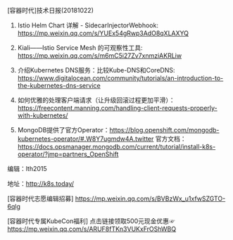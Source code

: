 [容器时代]技术日报(20181022)

1. Istio Helm Chart 详解 - SidecarInjectorWebhook: <https://mp.weixin.qq.com/s/YUEx54gRwp3AdO8qXLAXYQ>

2. Kiali——Istio Service Mesh 的可观察性工具: <https://mp.weixin.qq.com/s/m6mC5i27Zv7xnmziAKRLiw>

3. 介绍Kubernetes DNS服务：比较Kube-DNS和CoreDNS: <https://www.digitalocean.com/community/tutorials/an-introduction-to-the-kubernetes-dns-service>

4. 如何优雅的处理客户端请求（让升级回滚过程更加平滑）：https://freecontent.manning.com/handling-client-requests-properly-with-kubernetes/

5. MongoDB提供了官方Operator：<https://blog.openshift.com/mongodb-kubernetes-operator/#.W8Y7ugmdw4A.twitter> 官方文档：<https://docs.opsmanager.mongodb.com/current/tutorial/install-k8s-operator/?jmp=partners_OpenShift>

编辑：lth2015

地址：http://k8s.today/

[容器时代志愿编辑招募] https://mp.weixin.qq.com/s/BVBzWx_u1xfwSZGTO-6qlg 

[容器时代专属KubeCon福利] 点击链接领取500元现金优惠☞ https://mp.weixin.qq.com/s/ARUF8fTKn3VUKxFrOShWBQ
